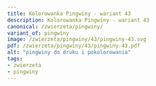 ```yaml
---
title: Kolorowanka Pingwiny - wariant 43
description: Kolorowanka Pingwiny - wariant 43
canonical: /zwierzeta/pingwiny/
variant_of: pingwiny
image: /zwierzeta/pingwiny/43/pingwiny-43.svg
pdf: /zwierzeta/pingwiny/43/pingwiny-43.pdf
alt: "pingwiny do druku i pokolorowania"
tags:
- zwierzeta
- pingwiny
---
```

